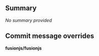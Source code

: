 <!-- DO NOT MODIFY THE FORMAT OF THIS BODY -->

## Summary

<!-- Replace this with your own summary -->
*No summary provided*

## Commit message overrides

<!--
  More info:
  https://github.com/uber-workflow/probot-app-usync#commit-messages

  Example:
  **fusionjs/fusionjs**
  ```
  My commit title

  My commit summary
  ```
-->

**fusionjs/fusionjs**
